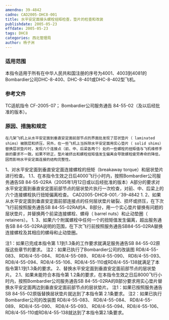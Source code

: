 ```yaml
---
amendno: 39-4842
cadno: CAD2005-DHC8-001
title: 水平安定面接头螺栓扭矩检查，垫片的检查和改装
publishdate: 2005-05-23
effdate: 2005-05-23
tags: DHC8
categories: 西北管理局
author: 杨子洲
---
```


### 适用范围 
本指令适用于所有在中华人民共和国注册的序号为4001、4003到4081的Bombardier公司DHC-8-400、DHC-8-401或DHC-8-402型飞机。

### 参考文件
TC适航指令 CF-2005-07；
    Bombardier公司服务通告 84-55-02（及以后经批准的版本）。

### 原因、措施和规定 
    在几架飞机上从水平安定面到垂直安定面前部节点的界面处发现了层状垫片（ laminated shims）被脱层和挤压，另外，在一些飞机上当拆除水平安定面用实心垫片（ solid shims）替换层状垫片时，发现六个连接点（前、中、后梁各两个）处的一些螺栓的扭矩值与飞机维修手册的要求不一致。如果不矫正，垫片被挤出和螺栓扭矩值发生偏离会导致螺栓疲劳寿命的降低，因而影响水平安定面连接的结构完整性。 
1、对水平安定面到垂直安定面连接螺栓的扭矩（breakaway torque）和层状垫片进行检查。 
1.1、在本指令生效之日后4000飞行小时内，按照Bombardier公司服务通告SB 84-55-02RA（2005年1月12日或以后经批准的版本）A部分的要求对水平安定面到垂直安定面前部节点的层状垫片执行一次检查，对前、中、后梁上的六个连接螺栓执行扭矩偏离检查。 
  CAD2005-DHC8-001／39-4842
1.
2、如果从水平安定面到垂直安定面前部连接点的任何层状垫片破裂、损坏或挤压，在下次飞行前按照服务通告SB 84-55-02RA的A、B部分，用一个实心垫片替换有问题的层状垫片，并替换两个前梁连接螺栓、螺母（ barrel nuts）和止动垫圈（ retainers）。 
1.
3、如果六个附属螺栓中任何一个的扭矩值发生偏离，超出服务通告SB 84-55-02RA说明的范围，在下次飞行前按照服务通告SB84-55-02RA替换连接螺栓及其相应的螺母和止动垫圈。 

注1：如果已完成本指令第 1.1到1.3条的工作要求就满足服务通告SB 84-55-02原版这些章节的要求。 
注2：如果已执行了Bombardier公司的改装图 RD8/4-55-083、 RD8/4-55-084、 RD8/4-55-089、 RD8/4-55-090、 RD8/4-55-093、 RD8/4-55-094、RD8/4-55-106、RD8/4-55-110或RD8/4-55-138就满足了本指令第1.1到1.3条的要求。 
2、替换水平安定面到垂直安定面前部节点的层状垫片。 
2.1、如果未能符合本指令第 1.2条的要求，在本指令生效之日后8000飞行小时内，按照Bombardier公司服务通告SB 84-55-02RA的B部分要求用实心垫片替换水平安定面两边到垂直安定面前部节点的层状垫片。 
注1：如果已按照服务通告SB 84-55-02原版替换层状垫片就达到了本指令第 2.1条要求。 
注2：如果已执行Bombardier公司的改装图 RD8/4-55-083、 RD8/4-55-084、 RD8/4-55-089、 RD8/4-55-090、 RD8/4-55-093、 RD8/4-55-094、RD8/4-55-106、RD8/4-55-110或RD8/4-55-138就达到了本指令第2.1条要求。 
